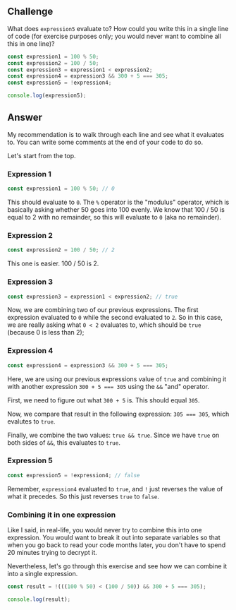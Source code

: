 ## Challenge

What does `expression5` evaluate to?  How could you write this in a single line of code (for exercise purposes only; you would never want to combine all this in one line)?

```javascript
const expression1 = 100 % 50;
const expression2 = 100 / 50;
const expression3 = expression1 < expression2;
const expression4 = expression3 && 300 + 5 === 305;
const expression5 = !expression4;

console.log(expression5);
```

## Answer

My recommendation is to walk through each line and see what it evaluates to.  You can write some comments at the end of your code to do so.

Let's start from the top.

### Expression 1

```javascript
const expression1 = 100 % 50; // 0
```

This should evaluate to `0`.  The `%` operator is the "modulus" operator, which is basically asking whether 50 goes into 100 evenly.  We know that 100 / 50 is equal to 2 with no remainder, so this will evaluate to `0` (aka no remainder).

### Expression 2

```javascript
const expression2 = 100 / 50; // 2
```

This one is easier.  100 / 50 is 2.

### Expression 3

```javascript
const expression3 = expression1 < expression2; // true
```

Now, we are combining two of our previous expressions.  The first expression evaluated to `0` while the second evaluated to `2`.  So in this case, we are really asking what `0 < 2` evaluates to, which should be `true` (because 0 is less than 2);

### Expression 4

```javascript
const expression4 = expression3 && 300 + 5 === 305;
```

Here, we are using our previous expressions value of `true` and combining it with another expression `300 + 5 === 305` using the `&&` "and" operator.

First, we need to figure out what `300 + 5` is.  This should equal `305`.

Now, we compare that result in the following expression: `305 === 305`, which evalutes to `true`.

Finally, we combine the two values: `true && true`.  Since we have `true` on both sides of `&&`, this evaluates to `true`.

### Expression 5

```javascript
const expression5 = !expression4; // false
```

Remember, `expression4` evaluated to `true`, and `!` just reverses the value of what it precedes.  So this just reverses `true` to `false`.

### Combining it in one expression

Like I said, in real-life, you would never try to combine this into one expression.  You would want to break it out into separate variables so that when you go back to read your code months later, you don't have to spend 20 minutes trying to decrypt it.

Nevertheless, let's go through this exercise and see how we can combine it into a single expression.

```javascript
const result = !(((100 % 50) < (100 / 50)) && 300 + 5 === 305);

console.log(result);
```